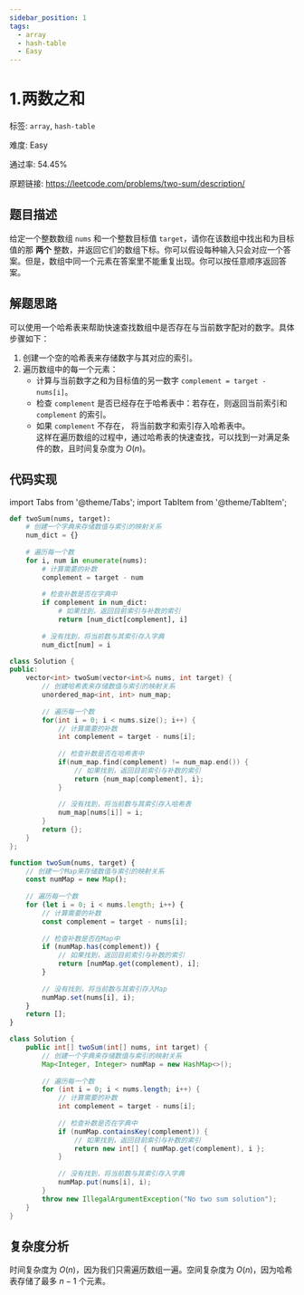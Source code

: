 ```yaml
---
sidebar_position: 1
tags:
  - array
  - hash-table
  - Easy
---
```


# 1.两数之和

标签: `array`, `hash-table`

难度: Easy

通过率: 54.45%

原题链接: https://leetcode.com/problems/two-sum/description/

## 题目描述
给定一个整数数组 `nums` 和一个整数目标值 `target`，请你在该数组中找出和为目标值的那 **两个** 整数，并返回它们的数组下标。你可以假设每种输入只会对应一个答案。但是，数组中同一个元素在答案里不能重复出现。你可以按任意顺序返回答案。

## 解题思路
可以使用一个哈希表来帮助快速查找数组中是否存在与当前数字配对的数字。具体步骤如下：  
1. 创建一个空的哈希表来存储数字与其对应的索引。  
2. 遍历数组中的每一个元素：  
   - 计算与当前数字之和为目标值的另一数字 `complement = target - nums[i]`。  
   - 检查 `complement` 是否已经存在于哈希表中：若存在，则返回当前索引和 `complement` 的索引。  
   - 如果 `complement` 不存在， 将当前数字和索引存入哈希表中。  
这样在遍历数组的过程中，通过哈希表的快速查找，可以找到一对满足条件的数，且时间复杂度为 $O(n)$。

## 代码实现
import Tabs from '@theme/Tabs';
import TabItem from '@theme/TabItem';

<Tabs>
<TabItem value="python" label="Python">

```python
def twoSum(nums, target):
    # 创建一个字典来存储数值与索引的映射关系
    num_dict = {}
    
    # 遍历每一个数
    for i, num in enumerate(nums):
        # 计算需要的补数
        complement = target - num
        
        # 检查补数是否在字典中
        if complement in num_dict:
            # 如果找到，返回目前索引与补数的索引
            return [num_dict[complement], i]
        
        # 没有找到，将当前数与其索引存入字典
        num_dict[num] = i

```

</TabItem>
<TabItem value="cpp" label="C++">

```cpp
class Solution {
public:
    vector<int> twoSum(vector<int>& nums, int target) {
        // 创建哈希表来存储数值与索引的映射关系
        unordered_map<int, int> num_map;
        
        // 遍历每一个数
        for(int i = 0; i < nums.size(); i++) {
            // 计算需要的补数
            int complement = target - nums[i];
            
            // 检查补数是否在哈希表中
            if(num_map.find(complement) != num_map.end()) {
                // 如果找到，返回目前索引与补数的索引
                return {num_map[complement], i};
            }
            
            // 没有找到，将当前数与其索引存入哈希表
            num_map[nums[i]] = i;
        }
        return {};
    }
};
```

</TabItem>
<TabItem value="javascript" label="JavaScript">

```javascript
function twoSum(nums, target) {
    // 创建一个Map来存储数值与索引的映射关系
    const numMap = new Map();
    
    // 遍历每一个数
    for (let i = 0; i < nums.length; i++) {
        // 计算需要的补数
        const complement = target - nums[i];
        
        // 检查补数是否在Map中
        if (numMap.has(complement)) {
            // 如果找到，返回目前索引与补数的索引
            return [numMap.get(complement), i];
        }
        
        // 没有找到，将当前数与其索引存入Map
        numMap.set(nums[i], i);
    }
    return [];
}
```

</TabItem>
<TabItem value="java" label="Java">

```java
class Solution {
    public int[] twoSum(int[] nums, int target) {
        // 创建一个字典来存储数值与索引的映射关系
        Map<Integer, Integer> numMap = new HashMap<>();
        
        // 遍历每一个数
        for (int i = 0; i < nums.length; i++) {
            // 计算需要的补数
            int complement = target - nums[i];
            
            // 检查补数是否在字典中
            if (numMap.containsKey(complement)) {
                // 如果找到，返回目前索引与补数的索引
                return new int[] { numMap.get(complement), i };
            }
            
            // 没有找到，将当前数与其索引存入字典
            numMap.put(nums[i], i);
        }
        throw new IllegalArgumentException("No two sum solution");
    }
}
```

</TabItem>
</Tabs>

## 复杂度分析
时间复杂度为 $O(n)$，因为我们只需遍历数组一遍。空间复杂度为 $O(n)$，因为哈希表存储了最多 $n-1$ 个元素。
